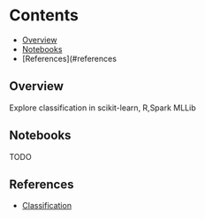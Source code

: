 # Contents
* [Overview](#overview)
* [Notebooks](#notebooks)
* [References](#references

## Overview
Explore classification in scikit-learn, R,Spark MLLib

## Notebooks
TODO

## References
* [Classification](https://github.com/niranjv/ml-notes/wiki/Classification)

